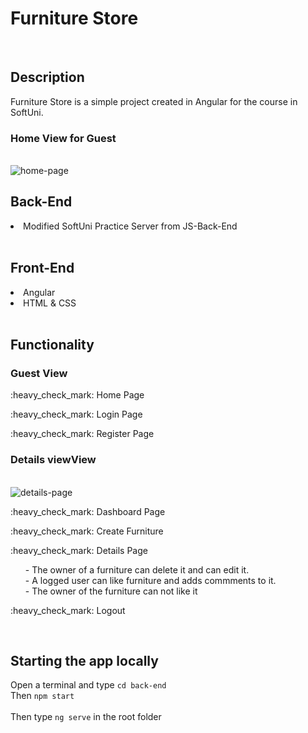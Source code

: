 <h1>Furniture Store</h1>
<br>

<h2>Description</h2>
<p>Furniture Store is a simple project created in Angular for the course in SoftUni. </p>

<h3>Home View for Guest</h3>
<br>
<img src="https://i.imgur.com/GIypipV.png" alt="home-page">
<h2>Back-End</h2>

<li>Modified SoftUni Practice Server from JS-Back-End</li>

<br>

<h2>Front-End</h2>

<li>Angular</li>
<li>HTML & CSS</li>

<br>

<h2>Functionality</h2>

<h3>Guest View</h3>
<p>:heavy_check_mark: Home Page</p>
<p>:heavy_check_mark: Login Page</p>
<p>:heavy_check_mark: Register Page</p>


<h3>Details viewView</h3>
<br>
<img src="https://i.imgur.com/qgF5HMn.png" alt="details-page">

<br>
<p>:heavy_check_mark: Dashboard Page</p>
<p>:heavy_check_mark: Create Furniture</p>
<p>:heavy_check_mark: Details Page</p>
<ul>
- The owner of a furniture can delete it and can edit it. <br>
- A logged user can like furniture and adds commments to it.<br>
- The owner of the furniture can not like it <br>
</ul>
<p>:heavy_check_mark: Logout</p>


<br>

<h2>Starting the app locally</h2>

Open a terminal and type `cd back-end` <br>
Then `npm start`<br>
<br>
Then type `ng serve` in the root folder <br>
<br>
